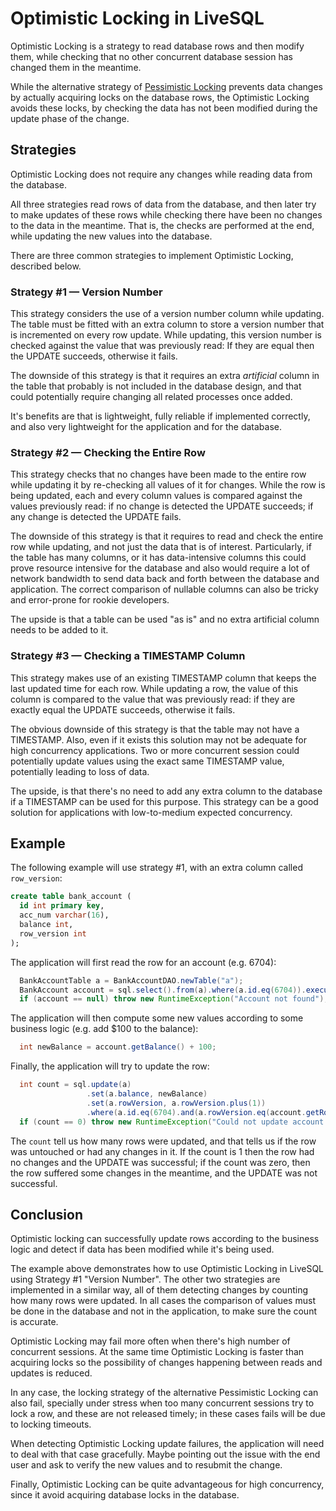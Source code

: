 # Optimistic Locking in LiveSQL

Optimistic Locking is a strategy to read database rows and then modify them, while
checking that no other concurrent database session has changed them in the meantime.

While the alternative strategy of [Pessimistic Locking](syntax/for-update.md) prevents
data changes by actually acquiring locks on the database rows, the Optimistic Locking
avoids these locks, by checking the data has not been modified during the update phase of the change.


## Strategies

Optimistic Locking does not require any changes while reading data from the database. 

All three strategies read rows of data from the database, and then later try to make updates
of these rows while checking there have been no changes to the data in the meantime.
That is, the checks are performed at the end, while updating the new values into the database.

There are three common strategies to implement Optimistic Locking, described below.


### Strategy #1 &mdash; Version Number

This strategy considers the use of a version number column while updating. The table must be fitted
with an extra column to store a version number that is incremented on every row update.
While updating, this version number is checked against the value that was previously read:
If they are equal then the UPDATE succeeds, otherwise it fails.

The downside of this strategy is that it requires an extra *artificial* column in the table that probably
is not included in the database design, and that could potentially require changing all related
processes once added.

It's benefits are that is lightweight, fully reliable if implemented correctly, and also very lightweight
for the application and for the database.


### Strategy #2 &mdash; Checking the Entire Row

This strategy checks that no changes have been made to the entire row while updating it by re-checking 
all values of it for changes. While the row is being updated, each and every column values is compared
against the values previously read: if no change is detected the UPDATE succeeds; if any change is
detected the UPDATE fails.

The downside of this strategy is that it requires to read and check the entire row while updating,
and not just the data that is of interest. Particularly, if the table has many columns, or it has
data-intensive columns this could prove resource intensive for the database and also would 
require a lot of network bandwidth to send data back and forth between the database and 
application. The correct comparison of nullable columns can also be tricky and error-prone for
rookie developers.

The upside is that a table can be used "as is" and no extra artificial column 
needs to be added to it.


### Strategy #3 &mdash; Checking a TIMESTAMP Column

This strategy makes use of an existing TIMESTAMP column that keeps the last updated time for each row.
While updating a row, the value of this column is compared to the value that was previously read: if they
are exactly equal the UPDATE succeeds, otherwise it fails.

The obvious downside of this strategy is that the table may not have a TIMESTAMP. Also, even if it 
exists this solution may not be adequate for high concurrency applications. Two or more concurrent
session could potentially update values using the exact same TIMESTAMP value, potentially leading
to loss of data.

The upside, is that there's no need to add any extra column to the database if a TIMESTAMP can
be used for this purpose. This strategy can be a good solution for applications with
low-to-medium expected concurrency.


## Example

The following example will use strategy #1, with an extra column called `row_version`:

```sql
create table bank_account (
  id int primary key,
  acc_num varchar(16),
  balance int,
  row_version int
);
```

The application will first read the row for an account (e.g. 6704):

```java
  BankAccountTable a = BankAccountDAO.newTable("a");
  BankAccount account = sql.select().from(a).where(a.id.eq(6704)).executeOne();
  if (account == null) throw new RuntimeException("Account not found");
```

The application will then compute some new values according to some business logic (e.g. add $100 to the balance):

```java
  int newBalance = account.getBalance() + 100;
```

Finally, the application will try to update the row:

```java
  int count = sql.update(a)
                 .set(a.balance, newBalance)
                 .set(a.rowVersion, a.rowVersion.plus(1))
                 .where(a.id.eq(6704).and(a.rowVersion.eq(account.getRowVersion())));
  if (count == 0) throw new RuntimeException("Could not update account -- concurrent changes detected.");
```

The `count` tell us how many rows were updated, and that tells us if the row was untouched or had any changes in it.
If the count is 1 then the row had no changes and the UPDATE was successful; if the count was zero, then the
row suffered some changes in the meantime, and the UPDATE was not successful.


## Conclusion

Optimistic locking can successfully update rows according to the business logic and detect if data has been
modified while it's being used.

The example above demonstrates how to use Optimistic Locking in LiveSQL using Strategy #1 "Version Number".
The other two strategies are implemented in a similar way, all of them detecting changes by counting how
many rows were updated. In all cases the comparison of values must be done in the database and not in the
application, to make sure the count is accurate.

Optimistic Locking may fail more often when there's high number of concurrent sessions. At the same time
Optimistic Locking is faster than acquiring locks so the possibility of changes happening between reads
and updates is reduced.

In any case, the locking strategy of the alternative Pessimistic Locking can also fail, specially under stress
when too many concurrent sessions try to lock a row, and these are not released timely; in these cases fails
will be due to locking timeouts.

When detecting Optimistic Locking update failures, the application will need to deal with that case gracefully. 
Maybe pointing out the issue with the end user and ask to verify the new values and to resubmit the change.

Finally, Optimistic Locking can be quite advantageous for high concurrency, since it avoid acquiring database locks
in the database.
 





 
